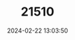 ---
title: "21510"
category: "Gerbilliscus boehmi"
draft: false
date: 2024-02-22 13:03:50
languages:
  English: ["Boehm's Gerbil"]
---